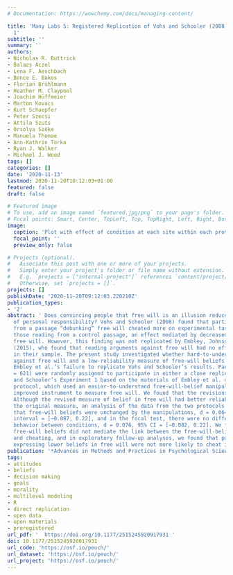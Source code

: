 ```yaml
---
# Documentation: https://wowchemy.com/docs/managing-content/

title: 'Many Labs 5: Registered Replication of Vohs and Schooler (2008), Experiment
  1'
subtitle: ''
summary: ''
authors:
- Nicholas R. Buttrick
- Balazs Aczel
- Lena F. Aeschbach
- Bence E. Bakos
- Florian Brühlmann
- Heather M. Claypool
- Joachim Hüffmeier
- Marton Kovacs
- Kurt Schuepfer
- Peter Szecsi
- Attila Szuts
- Orsolya Szöke
- Manuela Thomae
- Ann-Kathrin Torka
- Ryan J. Walker
- Michael J. Wood
tags: []
categories: []
date: '2020-11-13'
lastmod: 2020-11-20T10:12:03+01:00
featured: false
draft: false

# Featured image
# To use, add an image named `featured.jpg/png` to your page's folder.
# Focal points: Smart, Center, TopLeft, Top, TopRight, Left, Right, BottomLeft, Bottom, BottomRight.
image:
  caption: 'Plot with effect of condition at each site within each protocol.'
  focal_point: ''
  preview_only: false

# Projects (optional).
#   Associate this post with one or more of your projects.
#   Simply enter your project's folder or file name without extension.
#   E.g. `projects = ["internal-project"]` references `content/project/deep-learning/index.md`.
#   Otherwise, set `projects = []`.
projects: []
publishDate: '2020-11-20T09:12:03.220210Z'
publication_types:
- '2'
abstract: ' Does convincing people that free will is an illusion reduce their sense
  of personal responsibility? Vohs and Schooler (2008) found that participants reading
  from a passage “debunking” free will cheated more on experimental tasks than did
  those reading from a control passage, an effect mediated by decreased belief in
  free will. However, this finding was not replicated by Embley, Johnson, and Giner-Sorolla
  (2015), who found that reading arguments against free will had no effect on cheating
  in their sample. The present study investigated whether hard-to-understand arguments
  against free will and a low-reliability measure of free-will beliefs account for
  Embley et al.’s failure to replicate Vohs and Schooler’s results. Participants (N
  = 621) were randomly assigned to participate in either a close replication of Vohs
  and Schooler’s Experiment 1 based on the materials of Embley et al. or a revised
  protocol, which used an easier-to-understand free-will-belief manipulation and an
  improved instrument to measure free will. We found that the revisions did not matter.
  Although the revised measure of belief in free will had better reliability than
  the original measure, an analysis of the data from the two protocols combined indicated
  that free-will beliefs were unchanged by the manipulations, d = 0.064, 95% confidence
  interval = [−0.087, 0.22], and in the focal test, there were no differences in cheating
  behavior between conditions, d = 0.076, 95% CI = [−0.082, 0.22]. We found that expressed
  free-will beliefs did not mediate the link between the free-will-belief manipulation
  and cheating, and in exploratory follow-up analyses, we found that participants
  expressing lower beliefs in free will were not more likely to cheat in our task. '
publication: '*Advances in Methods and Practices in Psychological Science*'
tags:
- attitudes
- beliefs
- decision making
- goals
- morality
- multilevel modeling
- R
- direct replication
- open data
- open materials
- preregistered
url_pdf: '  https://doi.org/10.1177/2515245920917931 '
doi: 10.1177/2515245920917931
url_code: 'https://osf.io/peuch/'
url_dataset: 'https://osf.io/peuch/'
url_project: 'https://osf.io/peuch/'
---
```

